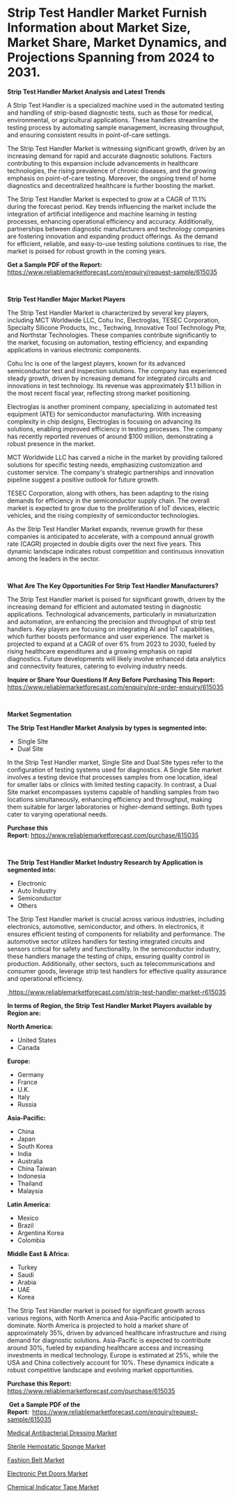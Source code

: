<p><h1>Strip Test Handler Market Furnish Information about Market Size, Market Share, Market Dynamics, and Projections Spanning from 2024 to 2031.</h1></p><p><strong>Strip Test Handler Market Analysis and Latest Trends</strong></p>
<p><p>A Strip Test Handler is a specialized machine used in the automated testing and handling of strip-based diagnostic tests, such as those for medical, environmental, or agricultural applications. These handlers streamline the testing process by automating sample management, increasing throughput, and ensuring consistent results in point-of-care settings.</p><p>The Strip Test Handler Market is witnessing significant growth, driven by an increasing demand for rapid and accurate diagnostic solutions. Factors contributing to this expansion include advancements in healthcare technologies, the rising prevalence of chronic diseases, and the growing emphasis on point-of-care testing. Moreover, the ongoing trend of home diagnostics and decentralized healthcare is further boosting the market.</p><p>The Strip Test Handler Market is expected to grow at a CAGR of 11.1% during the forecast period. Key trends influencing the market include the integration of artificial intelligence and machine learning in testing processes, enhancing operational efficiency and accuracy. Additionally, partnerships between diagnostic manufacturers and technology companies are fostering innovation and expanding product offerings. As the demand for efficient, reliable, and easy-to-use testing solutions continues to rise, the market is poised for robust growth in the coming years.</p></p>
<p><strong>Get a Sample PDF of the Report:&nbsp;</strong> <a href="https://www.reliablemarketforecast.com/enquiry/request-sample/615035?utm_campaign=1108&utm_medium=2&utm_source=Github&utm_content=ia&utm_term=01102024&utm_id=strip-test-handler">https://www.reliablemarketforecast.com/enquiry/request-sample/615035</a></p>
<p>&nbsp;</p>
<p><strong>Strip Test Handler Major Market Players</strong></p>
<p><p>The Strip Test Handler Market is characterized by several key players, including MCT Worldwide LLC, Cohu Inc, Electroglas, TESEC Corporation, Specialty Silicone Products, Inc., Techwing, Innovative Tool Technology Pte, and Northstar Technologies. These companies contribute significantly to the market, focusing on automation, testing efficiency, and expanding applications in various electronic components.</p><p>Cohu Inc is one of the largest players, known for its advanced semiconductor test and inspection solutions. The company has experienced steady growth, driven by increasing demand for integrated circuits and innovations in test technology. Its revenue was approximately $1.1 billion in the most recent fiscal year, reflecting strong market positioning.</p><p>Electroglas is another prominent company, specializing in automated test equipment (ATE) for semiconductor manufacturing. With increasing complexity in chip designs, Electroglas is focusing on advancing its solutions, enabling improved efficiency in testing processes. The company has recently reported revenues of around $100 million, demonstrating a robust presence in the market.</p><p>MCT Worldwide LLC has carved a niche in the market by providing tailored solutions for specific testing needs, emphasizing customization and customer service. The company's strategic partnerships and innovation pipeline suggest a positive outlook for future growth.</p><p>TESEC Corporation, along with others, has been adapting to the rising demands for efficiency in the semiconductor supply chain. The overall market is expected to grow due to the proliferation of IoT devices, electric vehicles, and the rising complexity of semiconductor technologies.</p><p>As the Strip Test Handler Market expands, revenue growth for these companies is anticipated to accelerate, with a compound annual growth rate (CAGR) projected in double digits over the next five years. This dynamic landscape indicates robust competition and continuous innovation among the leaders in the sector.</p></p>
<p>&nbsp;</p>
<p><strong>What Are The Key Opportunities For Strip Test Handler Manufacturers?</strong></p>
<p><p>The Strip Test Handler market is poised for significant growth, driven by the increasing demand for efficient and automated testing in diagnostic applications. Technological advancements, particularly in miniaturization and automation, are enhancing the precision and throughput of strip test handlers. Key players are focusing on integrating AI and IoT capabilities, which further boosts performance and user experience. The market is projected to expand at a CAGR of over 6% from 2023 to 2030, fueled by rising healthcare expenditures and a growing emphasis on rapid diagnostics. Future developments will likely involve enhanced data analytics and connectivity features, catering to evolving industry needs.</p></p>
<p><strong>Inquire or Share Your Questions If Any Before Purchasing This Report:</strong> <a href="https://www.reliablemarketforecast.com/enquiry/pre-order-enquiry/615035?utm_campaign=1108&utm_medium=2&utm_source=Github&utm_content=ia&utm_term=01102024&utm_id=strip-test-handler">https://www.reliablemarketforecast.com/enquiry/pre-order-enquiry/615035</a></p>
<p>&nbsp;</p>
<p><strong>Market Segmentation</strong></p>
<p><strong>The Strip Test Handler Market Analysis by types is segmented into:</strong></p>
<p><ul><li>Single Site</li><li>Dual Site</li></ul></p>
<p><p>In the Strip Test Handler market, Single Site and Dual Site types refer to the configuration of testing systems used for diagnostics. A Single Site market involves a testing device that processes samples from one location, ideal for smaller labs or clinics with limited testing capacity. In contrast, a Dual Site market encompasses systems capable of handling samples from two locations simultaneously, enhancing efficiency and throughput, making them suitable for larger laboratories or higher-demand settings. Both types cater to varying operational needs.</p></p>
<p><strong>Purchase this Report:&nbsp;</strong><a href="https://www.reliablemarketforecast.com/purchase/615035?utm_campaign=1108&utm_medium=2&utm_source=Github&utm_content=ia&utm_term=01102024&utm_id=strip-test-handler">https://www.reliablemarketforecast.com/purchase/615035</a></p>
<p>&nbsp;</p>
<p><strong>The Strip Test Handler Market Industry Research by Application is segmented into:</strong></p>
<p><ul><li>Electronic</li><li>Auto Industry</li><li>Semiconductor</li><li>Others</li></ul></p>
<p><p>The Strip Test Handler market is crucial across various industries, including electronics, automotive, semiconductor, and others. In electronics, it ensures efficient testing of components for reliability and performance. The automotive sector utilizes handlers for testing integrated circuits and sensors critical for safety and functionality. In the semiconductor industry, these handlers manage the testing of chips, ensuring quality control in production. Additionally, other sectors, such as telecommunications and consumer goods, leverage strip test handlers for effective quality assurance and operational efficiency.</p></p>
<p><a href="https://www.reliablemarketforecast.com/strip-test-handler-market-r615035?utm_campaign=1108&utm_medium=2&utm_source=Github&utm_content=ia&utm_term=01102024&utm_id=strip-test-handler">&nbsp;https://www.reliablemarketforecast.com/strip-test-handler-market-r615035</a></p>
<p><strong>In terms of Region, the Strip Test Handler Market Players available by Region are:</strong></p>
<p>
    <p> <strong> North America: </strong>
        <ul>
            <li>United States</li>
            <li>Canada</li>
        </ul>
        </p> 
    <p> <strong> Europe: </strong>
        <ul>
            <li>Germany</li>
            <li>France</li>
            <li>U.K.</li>
            <li>Italy</li>
            <li>Russia</li>
        </ul>
        </p> 
    <p> <strong> Asia-Pacific: </strong>
        <ul>
            <li>China</li>
            <li>Japan</li>
            <li>South Korea</li>
            <li>India</li>
            <li>Australia</li>
            <li>China Taiwan</li>
            <li>Indonesia</li>
            <li>Thailand</li>
            <li>Malaysia</li>
        </ul>
        </p> 
    <p> <strong> Latin America: </strong>
        <ul>
            <li>Mexico</li>
            <li>Brazil</li>
            <li>Argentina Korea</li>
            <li>Colombia</li>
        </ul>
        </p> 
    <p> <strong> Middle East & Africa: </strong>
        <ul>
            <li>Turkey</li>
            <li>Saudi</li>
            <li>Arabia</li>
            <li>UAE</li>
            <li>Korea</li>
        </ul>
    </p>
    </p>
<p><p>The Strip Test Handler market is poised for significant growth across various regions, with North America and Asia-Pacific anticipated to dominate. North America is projected to hold a market share of approximately 35%, driven by advanced healthcare infrastructure and rising demand for diagnostic solutions. Asia-Pacific is expected to contribute around 30%, fueled by expanding healthcare access and increasing investments in medical technology. Europe is estimated at 25%, while the USA and China collectively account for 10%. These dynamics indicate a robust competitive landscape and evolving market opportunities.</p></p>
<p><strong>Purchase this Report: </strong><a href="https://www.reliablemarketforecast.com/purchase/615035?utm_campaign=1108&utm_medium=2&utm_source=Github&utm_content=ia&utm_term=01102024&utm_id=strip-test-handler">https://www.reliablemarketforecast.com/purchase/615035</a></p>
<p>&nbsp;<strong>Get a Sample PDF of the Report:&nbsp;&nbsp;</strong><a href="https://www.reliablemarketforecast.com/enquiry/request-sample/615035?utm_campaign=1108&utm_medium=2&utm_source=Github&utm_content=ia&utm_term=01102024&utm_id=strip-test-handler">https://www.reliablemarketforecast.com/enquiry/request-sample/615035</a></p>
<p><strong></strong></p>
<p><p><a href="https://issuu.com/reportprime-2/docs/medical-antibacterial-dressing-mark_3be302f7344bfc?utm_campaign=1108&utm_medium=2&utm_source=Github&utm_content=ia&utm_term=01102024&utm_id=strip-test-handler">Medical Antibacterial Dressing Market</a></p><p><a href="https://issuu.com/reportprime-2/docs/sterile-hemostatic-sponge-market-si_a7be6ef986d0dd?utm_campaign=1108&utm_medium=2&utm_source=Github&utm_content=ia&utm_term=01102024&utm_id=strip-test-handler">Sterile Hemostatic Sponge Market</a></p><p><a href="https://www.linkedin.com/pulse/fashion-belt-market-research-report-exploring-size-revenue-0o61c?utm_campaign=1108&utm_medium=2&utm_source=Github&utm_content=ia&utm_term=01102024&utm_id=strip-test-handler">Fashion Belt Market</a></p><p><a href="https://www.linkedin.com/pulse/future-trends-global-electronic-pet-doors-market-insights-z2tfc?utm_campaign=1108&utm_medium=2&utm_source=Github&utm_content=ia&utm_term=01102024&utm_id=strip-test-handler">Electronic Pet Doors Market</a></p><p><a href="https://github.com/CliffMedina6/Market-Research-Report-List-6/blob/main/chemical-indicator-tape-market.md?utm_campaign=1108&utm_medium=2&utm_source=Github&utm_content=ia&utm_term=01102024&utm_id=strip-test-handler">Chemical Indicator Tape Market</a></p></p>